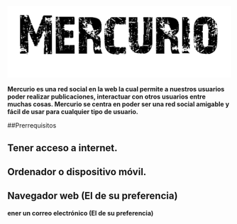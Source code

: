 ##
![](https://raw.githubusercontent.com/Joshe05/Mercurio/main/images/logo.png)

**Mercurio es una red social en la web la cual permite a nuestros usuarios
poder realizar publicaciones, interactuar con otros usuarios entre muchas
cosas. Mercurio se centra en poder ser una red social amigable y fácil de
usar para cualquier tipo de usuario.**

##Prerrequisitos

**Tener acceso a internet.**
- 
**Ordenador o dispositivo móvil.**
- 
**Navegador web (El de su preferencia)**
- 
**ener un correo electrónico (El de su preferencia)**

